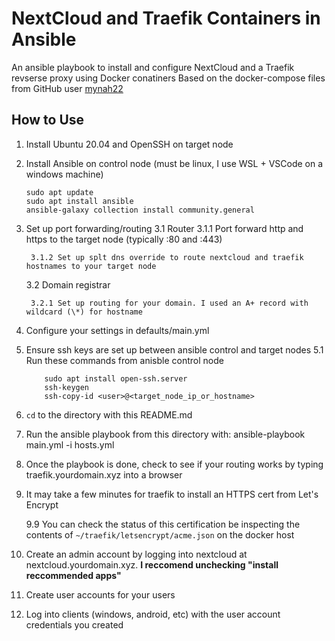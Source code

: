 # NextCloud and Traefik Containers in Ansible

An ansible playbook to install and configure NextCloud and a Traefik revserse proxy using Docker conatiners
Based on the docker-compose files from GitHub user [mynah22](https://github.com/mynah22/nextcloud-docker)

## How to Use

1. Install Ubuntu 20.04 and OpenSSH on target node
2. Install Ansible on control node (must be linux, I use WSL + VSCode on a windows machine)
    ```
    sudo apt update
    sudo apt install ansible
    ansible-galaxy collection install community.general
    ```
3. Set up port forwarding/routing
    3.1 Router
        3.1.1 Port forward http and https to the target node (typically :80 and :443)

        3.1.2 Set up splt dns override to route nextcloud and traefik hostnames to your target node

    3.2 Domain registrar

        3.2.1 Set up routing for your domain. I used an A+ record with wildcard (\*) for hostname

4. Configure your settings in defaults/main.yml
5. Ensure ssh keys are set up between ansible control and target nodes
    5.1 Run these commands from anisble control node
    ``` 
        sudo apt install open-ssh.server
        ssh-keygen
        ssh-copy-id <user>@<target_node_ip_or_hostname>
    ```
6. `cd` to the directory with this README.md
7. Run the ansible playbook from this directory with:
        ansible-playbook main.yml -i hosts.yml
8. Once the playbook is done, check to see if your routing works by typing traefik.yourdomain.xyz into a browser
9. It may take a few minutes for traefik to install an HTTPS cert from Let's Encrypt

    9.9 You can check the status of this certification be inspecting the contents of `~/traefik/letsencrypt/acme.json` on the docker host
    
10. Create an admin account by logging into nextcloud at nextcloud.yourdomain.xyz. **I reccomend unchecking "install reccommended apps"**
11. Create user accounts for your users
12. Log into clients (windows, android, etc) with the user account credentials you created
